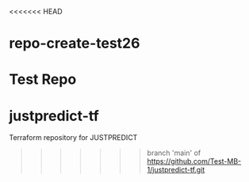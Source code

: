 <<<<<<< HEAD
# repo-create-test26
Test Repo
=======
# justpredict-tf
Terraform repository for JUSTPREDICT
>>>>>>> branch 'main' of https://github.com/Test-MB-1/justpredict-tf.git
